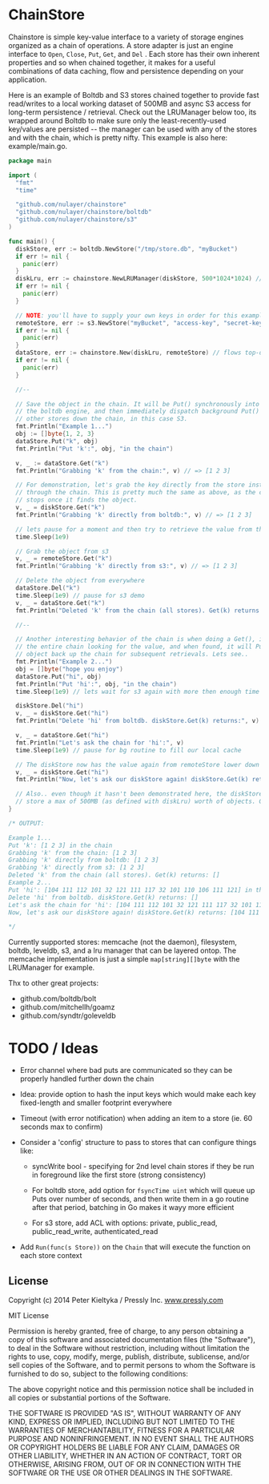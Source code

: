 # ChainStore

Chainstore is simple key-value interface to a variety of storage engines organized as a chain of operations. A store adapter is just an engine interface to ```Open```, ```Close```, ```Put```, ```Get```, and ```Del``` . Each store has their own inherent properties and so when chained together, it makes for a useful combinations of data caching, flow and persistence depending on your application.

Here is an example of Boltdb and S3 stores chained together to provide fast read/writes to a local working dataset of 500MB and async S3 access for long-term persistence / retrieval. Check out the LRUManager below too, its wrapped around Boltdb to make sure only the least-recently-used key/values are persisted -- the manager can be used with any of the stores and with the chain, which is pretty nifty. This example is also here: example/main.go.

```go
package main

import (
  "fmt"
  "time"

  "github.com/nulayer/chainstore"
  "github.com/nulayer/chainstore/boltdb"
  "github.com/nulayer/chainstore/s3"
)

func main() {
  diskStore, err := boltdb.NewStore("/tmp/store.db", "myBucket")
  if err != nil {
    panic(err)
  }
  diskLru, err := chainstore.NewLRUManager(diskStore, 500*1024*1024) // 500MB of working data
  if err != nil {
    panic(err)
  }

  // NOTE: you'll have to supply your own keys in order for this example to work properly
  remoteStore, err := s3.NewStore("myBucket", "access-key", "secret-key")
  if err != nil {
    panic(err)
  }
  dataStore, err := chainstore.New(diskLru, remoteStore) // flows top-down
  if err != nil {
    panic(err)
  }

  //--

  // Save the object in the chain. It will be Put() synchronously into diskStore,
  // the boltdb engine, and then immediately dispatch background Put()'s to the
  // other stores down the chain, in this case S3.
  fmt.Println("Example 1...")
  obj := []byte{1, 2, 3}
  dataStore.Put("k", obj)
  fmt.Println("Put 'k':", obj, "in the chain")

  v, _ := dataStore.Get("k")
  fmt.Println("Grabbing 'k' from the chain:", v) // => [1 2 3]

  // For demonstration, let's grab the key directly from the store instead of
  // through the chain. This is pretty much the same as above, as the chain's Get()
  // stops once it finds the object.
  v, _ = diskStore.Get("k")
  fmt.Println("Grabbing 'k' directly from boltdb:", v) // => [1 2 3]

  // lets pause for a moment and then try to retrieve the value from the s3 store
  time.Sleep(1e9)

  // Grab the object from s3
  v, _ = remoteStore.Get("k")
  fmt.Println("Grabbing 'k' directly from s3:", v) // => [1 2 3]

  // Delete the object from everywhere
  dataStore.Del("k")
  time.Sleep(1e9) // pause for s3 demo
  v, _ = dataStore.Get("k")
  fmt.Println("Deleted 'k' from the chain (all stores). Get(k) returns:", v)

  //--

  // Another interesting behavior of the chain is when doing a Get(), it goes down
  // the entire chain looking for the value, and when found, it will Put() that
  // object back up the chain for subsequent retrievals. Lets see..
  fmt.Println("Example 2...")
  obj = []byte("hope you enjoy")
  dataStore.Put("hi", obj)
  fmt.Println("Put 'hi':", obj, "in the chain")
  time.Sleep(1e9) // lets wait for s3 again with more then enough time

  diskStore.Del("hi")
  v, _ = diskStore.Get("hi")
  fmt.Println("Delete 'hi' from boltdb. diskStore.Get(k) returns:", v)

  v, _ = dataStore.Get("hi")
  fmt.Println("Let's ask the chain for 'hi':", v)
  time.Sleep(1e9) // pause for bg routine to fill our local cache

  // The diskStore now has the value again from remoteStore lower down the chain.
  v, _ = diskStore.Get("hi")
  fmt.Println("Now, let's ask our diskStore again! diskStore.Get(k) returns:", v)

  // Also.. even though it hasn't been demonstrated here, the diskStore will only
  // store a max of 500MB (as defined with diskLru) worth of objects. Give it a shot.
}

/* OUTPUT:

Example 1...
Put 'k': [1 2 3] in the chain
Grabbing 'k' from the chain: [1 2 3]
Grabbing 'k' directly from boltdb: [1 2 3]
Grabbing 'k' directly from s3: [1 2 3]
Deleted 'k' from the chain (all stores). Get(k) returns: []
Example 2...
Put 'hi': [104 111 112 101 32 121 111 117 32 101 110 106 111 121] in the chain
Delete 'hi' from boltdb. diskStore.Get(k) returns: []
Let's ask the chain for 'hi': [104 111 112 101 32 121 111 117 32 101 110 106 111 121]
Now, let's ask our diskStore again! diskStore.Get(k) returns: [104 111 112 101 32 121 111 117 32 101 110 106 111 121]

*/
```

Currently supported stores: memcache (not the daemon), filesystem, boltdb, leveldb, s3, and a lru manager that can be layered ontop. The memcache implementation is just a simple ```map[string][]byte``` with the LRUManager for example.

Thx to other great projects:
- github.com/boltdb/bolt
- github.com/mitchellh/goamz
- github.com/syndtr/goleveldb

# TODO / Ideas

- Error channel where bad puts are communicated so they can be properly handled
further down the chain

- Idea: provide option to hash the input keys which would make each key fixed-length
and smaller footprint everywhere

- Timeout (with error notification) when adding an item to a store (ie. 60 seconds max to confirm)

- Consider a 'config' structure to pass to stores that can configure things like:
    * syncWrite bool - specifying for 2nd level chain stores if they be run in foreground
      like the first store (strong consistency)

    * For boltdb store, add option for ```fsyncTime uint``` which will queue up Puts over number
      of seconds, and then write them in a go routine after that period, batching in Go makes
      it wayy more efficient

    * For s3 store, add ACL with options: private, public_read, public_read_write, authenticated_read

- Add ```Run(func(s Store))``` on the ```Chain``` that will execute the function on each
  store context


## License

Copyright (c) 2014 Peter Kieltyka / Pressly Inc. www.pressly.com

MIT License

Permission is hereby granted, free of charge, to any person obtaining
a copy of this software and associated documentation files (the
"Software"), to deal in the Software without restriction, including
without limitation the rights to use, copy, modify, merge, publish,
distribute, sublicense, and/or sell copies of the Software, and to
permit persons to whom the Software is furnished to do so, subject to
the following conditions:

The above copyright notice and this permission notice shall be
included in all copies or substantial portions of the Software.

THE SOFTWARE IS PROVIDED "AS IS", WITHOUT WARRANTY OF ANY KIND,
EXPRESS OR IMPLIED, INCLUDING BUT NOT LIMITED TO THE WARRANTIES OF
MERCHANTABILITY, FITNESS FOR A PARTICULAR PURPOSE AND
NONINFRINGEMENT. IN NO EVENT SHALL THE AUTHORS OR COPYRIGHT HOLDERS BE
LIABLE FOR ANY CLAIM, DAMAGES OR OTHER LIABILITY, WHETHER IN AN ACTION
OF CONTRACT, TORT OR OTHERWISE, ARISING FROM, OUT OF OR IN CONNECTION
WITH THE SOFTWARE OR THE USE OR OTHER DEALINGS IN THE SOFTWARE.

